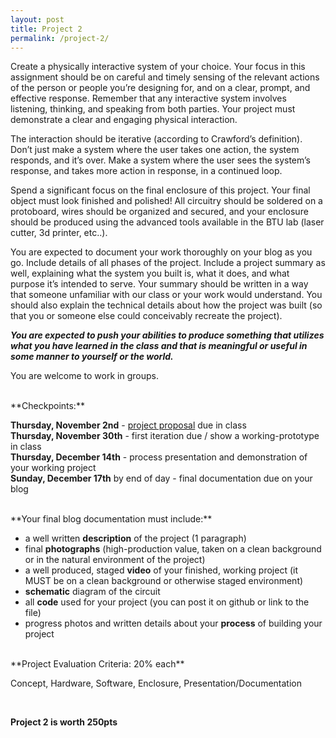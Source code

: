 ```yaml
---
layout: post
title: Project 2
permalink: /project-2/
---
```


Create a physically interactive system of your choice. Your focus in this assignment should be on careful and timely sensing of the relevant actions of the person or people you’re designing for, and on a clear, prompt, and effective response. Remember that any interactive system involves listening, thinking, and speaking from both parties. Your project must demonstrate a clear and engaging physical interaction.

The interaction should be iterative (according to Crawford’s definition). Don’t just make a system where the user takes one action, the system responds, and it’s over. Make a system where the user sees the system’s response, and takes more action in response, in a continued loop.

Spend a significant focus on the final enclosure of this project. Your final object must look finished and polished! All circuitry should be soldered on a protoboard, wires should be organized and secured, and your enclosure should be produced using the advanced tools available in the BTU lab (laser cutter, 3d printer, etc..).

You are expected to document your work thoroughly on your blog as you go. Include details of all phases of the project. Include a project summary as well, explaining what the system you built is, what it does, and what purpose it’s intended to serve. Your summary should be written in a way that someone unfamiliar with our class or your work would understand. You should also explain the technical details about how the project was built (so that you or someone else could conceivably recreate the project).

***You are expected to push your abilities to produce something that utilizes what you have learned in the class and that is meaningful or useful in some manner to yourself or the world.***

You are welcome to work in groups.

<br>
<span class="underlined">**Checkpoints:**</span>

**Thursday, November 2nd** - [project proposal](/object-spring-17/p2-proposal) due in class<br>
**Thursday, November 30th** - first iteration due / show a working-prototype in class<br>
**Thursday, December 14th** - process presentation and demonstration of your working project<br>
**Sunday, December 17th** by end of day - final documentation due on your blog

<br>
<span class="underlined">**Your final blog documentation must include:** </span>

+ a well written **description** of the project (1 paragraph)
+ final **photographs** (high-production value, taken on a clean background or in the natural environment of the project)
+ a well produced, staged **video** of your finished, working project (it MUST be on a clean background or otherwise staged environment)
+ **schematic** diagram of the circuit
+ all **code** used for your project (you can post it on github or link to the file)
+ progress photos and written details about your **process** of building your project

<br>
<span class="underlined">**Project Evaluation Criteria: 20% each**</span>

Concept, Hardware, Software, Enclosure, Presentation/Documentation <br>

<br>

**Project 2 is worth 250pts**
